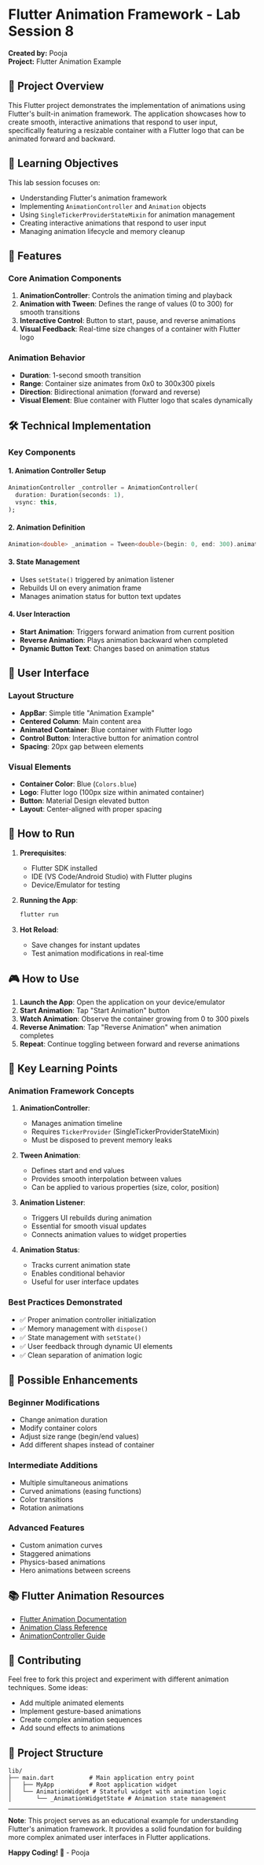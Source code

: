 # Flutter Animation Framework - Lab Session 8

**Created by:** Pooja  
**Project:** Flutter Animation Example  

## 📖 Project Overview

This Flutter project demonstrates the implementation of animations using Flutter's built-in animation framework. The application showcases how to create smooth, interactive animations that respond to user input, specifically featuring a resizable container with a Flutter logo that can be animated forward and backward.

## 🎯 Learning Objectives

This lab session focuses on:
- Understanding Flutter's animation framework
- Implementing `AnimationController` and `Animation` objects
- Using `SingleTickerProviderStateMixin` for animation management
- Creating interactive animations that respond to user input
- Managing animation lifecycle and memory cleanup

## 🚀 Features

### Core Animation Components

1. **AnimationController**: Controls the animation timing and playback
2. **Animation with Tween**: Defines the range of values (0 to 300) for smooth transitions
3. **Interactive Control**: Button to start, pause, and reverse animations
4. **Visual Feedback**: Real-time size changes of a container with Flutter logo

### Animation Behavior

- **Duration**: 1-second smooth transition
- **Range**: Container size animates from 0x0 to 300x300 pixels
- **Direction**: Bidirectional animation (forward and reverse)
- **Visual Element**: Blue container with Flutter logo that scales dynamically

## 🛠️ Technical Implementation

### Key Components

#### 1. Animation Controller Setup
```dart
AnimationController _controller = AnimationController(
  duration: Duration(seconds: 1),
  vsync: this,
);
```

#### 2. Animation Definition
```dart
Animation<double> _animation = Tween<double>(begin: 0, end: 300).animate(_controller);
```

#### 3. State Management
- Uses `setState()` triggered by animation listener
- Rebuilds UI on every animation frame
- Manages animation status for button text updates

#### 4. User Interaction
- **Start Animation**: Triggers forward animation from current position
- **Reverse Animation**: Plays animation backward when completed
- **Dynamic Button Text**: Changes based on animation status

## 📱 User Interface

### Layout Structure
- **AppBar**: Simple title "Animation Example"
- **Centered Column**: Main content area
- **Animated Container**: Blue container with Flutter logo
- **Control Button**: Interactive button for animation control
- **Spacing**: 20px gap between elements

### Visual Elements
- **Container Color**: Blue (`Colors.blue`)
- **Logo**: Flutter logo (100px size within animated container)
- **Button**: Material Design elevated button
- **Layout**: Center-aligned with proper spacing

## 🔧 How to Run

1. **Prerequisites**:
   - Flutter SDK installed
   - IDE (VS Code/Android Studio) with Flutter plugins
   - Device/Emulator for testing

2. **Running the App**:
   ```bash
   flutter run
   ```

3. **Hot Reload**: 
   - Save changes for instant updates
   - Test animation modifications in real-time

## 🎮 How to Use

1. **Launch the App**: Open the application on your device/emulator
2. **Start Animation**: Tap "Start Animation" button
3. **Watch Animation**: Observe the container growing from 0 to 300 pixels
4. **Reverse Animation**: Tap "Reverse Animation" when animation completes
5. **Repeat**: Continue toggling between forward and reverse animations

## 🧠 Key Learning Points

### Animation Framework Concepts

1. **AnimationController**: 
   - Manages animation timeline
   - Requires `TickerProvider` (SingleTickerProviderStateMixin)
   - Must be disposed to prevent memory leaks

2. **Tween Animation**:
   - Defines start and end values
   - Provides smooth interpolation between values
   - Can be applied to various properties (size, color, position)

3. **Animation Listener**:
   - Triggers UI rebuilds during animation
   - Essential for smooth visual updates
   - Connects animation values to widget properties

4. **Animation Status**:
   - Tracks current animation state
   - Enables conditional behavior
   - Useful for user interface updates

### Best Practices Demonstrated

- ✅ Proper animation controller initialization
- ✅ Memory management with `dispose()`
- ✅ State management with `setState()`
- ✅ User feedback through dynamic UI elements
- ✅ Clean separation of animation logic

## 🔮 Possible Enhancements

### Beginner Modifications
- Change animation duration
- Modify container colors
- Adjust size range (begin/end values)
- Add different shapes instead of container

### Intermediate Additions
- Multiple simultaneous animations
- Curved animations (easing functions)
- Color transitions
- Rotation animations

### Advanced Features
- Custom animation curves
- Staggered animations
- Physics-based animations
- Hero animations between screens

## 📚 Flutter Animation Resources

- [Flutter Animation Documentation](https://flutter.dev/docs/development/ui/animations)
- [Animation Class Reference](https://api.flutter.dev/flutter/animation/Animation-class.html)
- [AnimationController Guide](https://api.flutter.dev/flutter/animation/AnimationController-class.html)

## 🤝 Contributing

Feel free to fork this project and experiment with different animation techniques. Some ideas:
- Add multiple animated elements
- Implement gesture-based animations
- Create complex animation sequences
- Add sound effects to animations

## 📄 Project Structure

```
lib/
├── main.dart          # Main application entry point
│   ├── MyApp          # Root application widget
│   └── AnimationWidget # Stateful widget with animation logic
│       └── _AnimationWidgetState # Animation state management
```

---

**Note**: This project serves as an educational example for understanding Flutter's animation framework. It provides a solid foundation for building more complex animated user interfaces in Flutter applications.

**Happy Coding! 🚀** - Pooja
